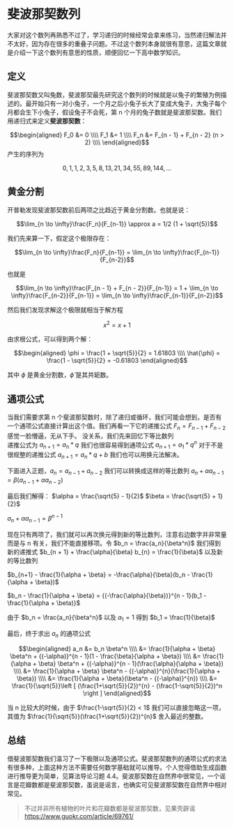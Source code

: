 # 斐波那契数列

大家对这个数列再熟悉不过了，学习递归的时候经常会拿来练习，当然递归解法并不太好，因为存在很多的重叠子问题。不过这个数列本身就很有意思，这篇文章就是介绍一下这个数列有意思的性质，顺便回忆一下高中数学知识。

## 定义
斐波那契数又叫兔数，斐波那契最先研究这个数列的时候就是以兔子的繁殖为例描述的。最开始只有一对小兔子，一个月之后小兔子长大了变成大兔子，大兔子每个月都会生下小兔子，假设兔子不会死，第 n 个月的兔子数就是斐波那契数。我们用递归式来定义**斐波那契数**：

$$\begin{aligned}
F_0 &= 0 \\\\
F_1 &= 1 \\\\
F_n &= F_{n - 1} + F_{n - 2}    (n > 2) \\\\
\end{aligned}$$
产生的序列为

$$0, 1, 1, 2, 3, 5, 8, 13, 21, 34, 55, 89, 144, ...$$


## 黄金分割
开普勒发现斐波那契数前后两项之比趋近于黄金分割数。也就是说：

$$\lim_{n \to \infty}\frac{F_n}{F_{n-1}} \approx a = 1/2 (1 + \sqrt{5})$$

我们先来算一下，假定这个极限存在：

$$\lim_{n \to \infty}\frac{F_n}{F_{n-1}}  = \lim_{n \to \infty}\frac{F_{n-1}}{F_{n-2}}$$

也就是   

$$\lim_{n \to \infty}\frac{F_{n - 1} + F_{n - 2}}{F_{n-1}}  = 1 +  \lim_{n \to \infty}\frac{F_{n-2}}{F_{n-1}} =  \lim_{n \to \infty}\frac{F_{n-1}}{F_{n-2}}$$

然后我们发现求解这个极限就相当于解方程

$$x^2 = x + 1$$

由求根公式，可以得到两个解：

$$\begin{aligned}
\phi = \frac{1 + \sqrt{5}}{2} = 1.61803 \\\\
\hat{\phi} = \frac{1 - \sqrt{5}}{2} = -0.61803
\end{aligned}$$

其中 $\phi$ 是黄金分割数，$\hat{\phi}$ 是其共轭数。

## 通项公式
当我们需要求第 n 个斐波那契数时，除了递归或循环，我们可能会想到，是否有一个通项公式直接计算出这个值。我们再看一下它的递推公式 $F_n = F_{n - 1} + F_{n - 2}$ 感觉一脸懵逼，无从下手。
没关系，我们先来回忆下等比数列    
递推公式为 $a_{n + 1} = a_{n} * q$  我们也很容易得到通项公式 $a_{n + 1} = a_1 * q^n$
对于不是很规整的递推公式 $a_{n + 1} = a_{n} * q + b$ 我们也可以用换元法解决。

下面进入正题，$a_n = a_{n - 1} + a_{n - 2}$ 我们可以转换成这样的等比数列
$a_n + \alpha a_{n - 1} = \beta(a_{n - 1} + \alpha a_{n - 2})$

最后我们解得： $\alpha = \frac{\sqrt{5} - 1}{2}$ $\beta = \frac{\sqrt{5} + 1}{2}$

$a_n + \alpha a_{n - 1} = \beta^{n - 1}$

现在只有两项了，我们就可以再次换元得到新的等比数列，注意右边数字并非常量而是与 n 有关，我们不能直接移项。令 $b_n = \frac{a_n}{\beta^n}$ 我们得到新的递推式 $b_{n + 1} + \frac{\alpha}{\beta} b_{n} = \frac{1}{\beta}$ 以及新的等比数列

$b_{n+1} - \frac{1}{\alpha + \beta} = -\frac{\alpha}{\beta}(b_n - \frac{1}{\alpha + \beta})$

$b_n - \frac{1}{\alpha + \beta} = {(-\frac{\alpha}{\beta})}^{n - 1}(b_1  - \frac{1}{\alpha + \beta)}$

由于 $b_n = \frac{a_n}{\beta^n}$ 以及 $a_1 = 1$ 得到 $b_1 = \frac{1}{\beta}$

最后，终于求出 $a_n$ 的通项公式

$$\begin{aligned}
a_n &= b_n \beta^n \\\\
    &= \frac{1}{\alpha + \beta} \beta^n + {(-\alpha)}^{n - 1}(1 - \frac{\beta}{\alpha + \beta}) \\\\
    &= \frac{1}{\alpha + \beta} \beta^n + {(-\alpha)}^{n - 1}(\frac{\alpha}{\alpha + \beta}) \\\\
    &= \frac{1}{\alpha + \beta} \beta^n - {(-\alpha)}^{n}(\frac{1}{\alpha + \beta}) \\\\
    &= \frac{1}{\alpha + \beta}(\beta^n - {(-\alpha)}^{n}) \\\\
    &=  \frac{1}{\sqrt{5}}\left [ (\frac{1+\sqrt{5}}{2})^{n} - (\frac{1-\sqrt{5}}{2})^n  \right ]
\end{aligned}$$

当 n 比较大的时候，由于 $\frac{1-\sqrt{5}}{2} < 1$ 我们可以直接忽略这一项，其值为 $\frac{1}{\sqrt{5}}(\frac{1+\sqrt{5}}{2})^{n}$ 舍入最近的整数。

## 总结

借斐波那契数我们温习了一下极限以及通项公式。斐波那契数列的通项公式的求法有很多种，上面这种方法不需要任何数学基础就可以推导。个人觉得借助生成函数进行推导更为简单，见算法导论习题 4.4。斐波那契数在自然界中很常见，一个谣言是花瓣数都是斐波那契数，虽说是谣言，也确实可见斐波那契数在自然界中相对常见。
> 不过并非所有植物的叶片和花瓣数都是斐波那契数，见果壳辟谣 https://www.guokr.com/article/69761/

